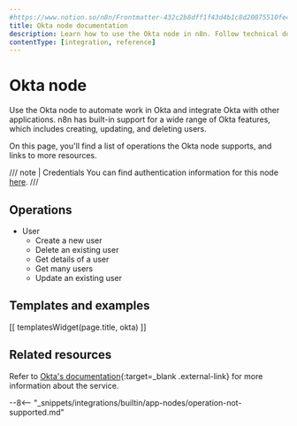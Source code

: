 ```yaml
---
#https://www.notion.so/n8n/Frontmatter-432c2b8dff1f43d4b1c8d20075510fe4
title: Okta node documentation
description: Learn how to use the Okta node in n8n. Follow technical documentation to integrate Okta node into your workflows.
contentType: [integration, reference]
---
```


# Okta node

Use the Okta node to automate work in Okta and integrate Okta with other applications. n8n has built-in support for a wide range of Okta features, which includes creating, updating, and deleting users.

On this page, you'll find a list of operations the Okta node supports, and links to more resources.

///  note  | Credentials
You can find authentication information for this node [here](/integrations/builtin/credentials/okta.md).
///

## Operations

- User
    - Create a new user
    - Delete an existing user
    - Get details of a user
    - Get many users
    - Update an existing user

## Templates and examples

<!-- see https://www.notion.so/n8n/Pull-in-templates-for-the-integrations-pages-37c716837b804d30a33b47475f6e3780 -->
[[ templatesWidget(page.title, okta) ]]

## Related resources

<!-- add a link to the service's documentation. This should usually go direct to the API docs -->
Refer to [Okta's documentation](https://developer.okta.com/docs/guides/){:target=_blank .external-link} for more information about the service.

--8<-- "_snippets/integrations/builtin/app-nodes/operation-not-supported.md"